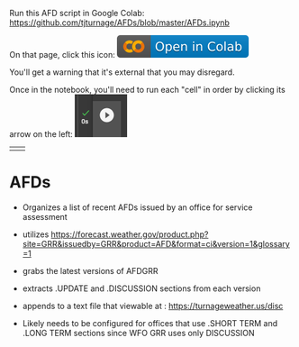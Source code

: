 
Run this AFD script in Google Colab:
https://github.com/tjturnage/AFDs/blob/master/AFDs.ipynb

On that page, click this icon:
![svg](https://github.com/tjturnage/AFDs/blob/master/images/colab-icon.svg?raw=true)

You'll get a warning that it's external that you may disregard.

Once in the notebook, you'll need to run each "cell" in order by clicking its arrow on the left:
![svg](https://github.com/tjturnage/AFDs/blob/master/images/run_complete_crop.png?raw=true)

<table>
<tr>
<td></td>
<td></td>
</tr>
</table>


# AFDs

* Organizes a list of recent AFDs issued by an office for service assessment
* utilizes https://forecast.weather.gov/product.php?site=GRR&issuedby=GRR&product=AFD&format=ci&version=1&glossary=1

* grabs the latest  versions of AFDGRR
* extracts .UPDATE and .DISCUSSION sections from each version
* appends to a text file that viewable at : https://turnageweather.us/disc 

* Likely needs to be configured for offices that use .SHORT TERM and .LONG TERM sections since WFO GRR uses only DISCUSSION
